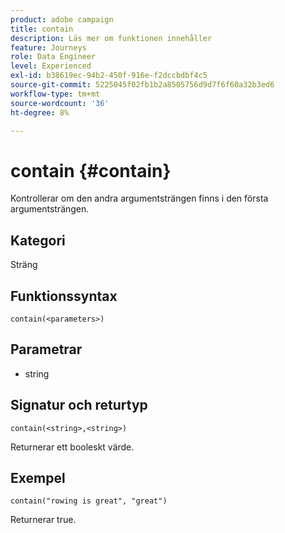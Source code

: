 ```yaml
---
product: adobe campaign
title: contain
description: Läs mer om funktionen innehåller
feature: Journeys
role: Data Engineer
level: Experienced
exl-id: b38619ec-94b2-450f-916e-f2dccbdbf4c5
source-git-commit: 5225045f02fb1b2a8505756d9d7f6f60a32b3ed6
workflow-type: tm+mt
source-wordcount: '36'
ht-degree: 8%

---
```


# contain {#contain}

Kontrollerar om den andra argumentsträngen finns i den första argumentsträngen.

## Kategori

Sträng

## Funktionssyntax

`contain(<parameters>)`

## Parametrar

* string

## Signatur och returtyp

`contain(<string>,<string>)`

Returnerar ett booleskt värde.

## Exempel

`contain("rowing is great", "great")`

Returnerar true.
